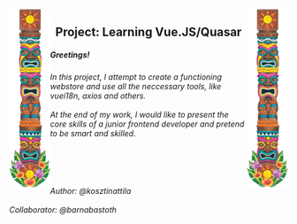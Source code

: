 <div>
  <img align="left" src="./testserv3/src/assets/tiki2.png" alt="">
</div>
<div>
<img align="right" src="./testserv3/src/assets/tiki2.png" alt="">
</div>
  <H2 align="center">Project: Learning Vue.JS/Quasar</H2>
  <H5>Greetings!</H5>
  <H6> In this project, I attempt to create a functioning webstore and use all the neccessary tools, like vuei18n, axios and others.
  <br></br>
  At the end of my work, I would like to present the core skills of a junior frontend developer and pretend to be smart and skilled.
  </H6>
  <br></br>
  <H6 align="left">Author: @kosztinattila
    <br></br>
  Collaborator: @barnabastoth
  </H6>
